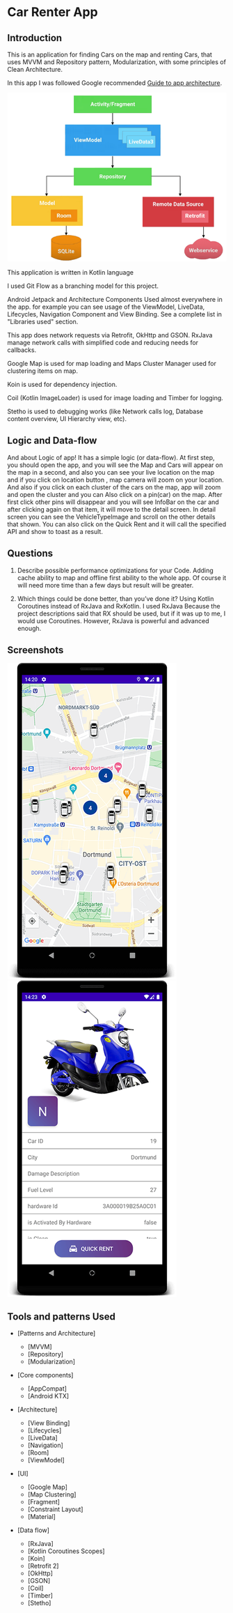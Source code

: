 # Car Renter App

Introduction
------------

This is an application for finding Cars on the map and renting Cars, that uses MVVM and Repository pattern, Modularization, with some principles of Clean Architecture.

In this app I was followed Google recommended [Guide to app architecture](https://developer.android.com/jetpack/docs/guide).

![](/screenshot/mvvm-arch.png)


This application is written in Kotlin language

I used Git Flow as a branching model for this project.

Android Jetpack and Architecture Components Used almost everywhere in the app. for example you can see usage of the ViewModel, LiveData,
Lifecycles, Navigation Component and View Binding. See a complete list in "Libraries used" section.

This app does network requests via Retrofit, OkHttp and GSON.
RxJava manage network calls with simplified code and reducing needs for callbacks.

Google Map is used for map loading and Maps Cluster Manager used for clustering items on map.

Koin is used for dependency injection.

Coil (Kotlin ImageLoader) is used for image loading and Timber for logging.

Stetho is used to debugging works (like Network calls log, Database content overview,
UI Hierarchy view, etc).

Logic and Data-flow
-----------

And about Logic of app! It has a simple logic (or data-flow). At first step, you should open the app, and you will see the Map 
and Cars will appear on the map in a second, and also you can see your live location on the map and if you click on location button ,
map camera will zoom on your location. And also if you click on each cluster of the cars on the map, app will zoom and open the cluster
and you can Also click on a pin(car) on the map. After first click other pins will disappear and you will see InfoBar on the car and after clicking again
on that item, it will move to the detail screen. In detail screen you can see the VehicleTypeImage and scroll on the other details that shown.
You can also click on the Quick Rent and it will call the specified API and show to toast as a result.


Questions
-----------
1. Describe possible performance optimizations for your Code. 
Adding cache ability to map and offline first ability to the whole app. Of course it will need more time than a few days but result will be greater.
   
2. Which things could be done better, than you’ve done it?
Using Kotlin Coroutines instead of RxJava and RxKotlin. I used RxJava Because the project descriptions said that RX should be used, but if it was up to me, I would use Coroutines. However, RxJava is powerful and advanced enough.


Screenshots
-----------
![](/screenshot/screen1.png)
![](/screenshot/screen2.png)

Tools and patterns Used
--------------


* [Patterns and Architecture]
  * [MVVM]
  * [Repository]
  * [Modularization]

* [Core components]
  * [AppCompat]
  * [Android KTX]
  
* [Architecture]
  * [View Binding]
  * [Lifecycles]
  * [LiveData]
  * [Navigation]
  * [Room]
  * [ViewModel]
  
* [UI]
  * [Google Map]
  * [Map Clustering]
  * [Fragment]
  * [Constraint Layout]
  * [Material]
  
* [Data flow]
  * [RxJava]
  * [Kotlin Coroutines Scopes]
  * [Koin]
  * [Retrofit 2]
  * [OkHttp] 
  * [GSON]
  * [Coil]
  * [Timber]
  * [Stetho]
